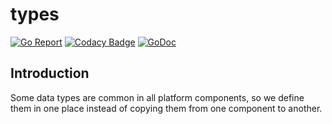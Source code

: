 # types
[![Go Report](https://goreportcard.com/badge/github.com/I1820/types?style=flat-square)](https://goreportcard.com/report/github.com/I1820/types)
[![Codacy Badge](https://img.shields.io/codacy/grade/7479c1d332d94b8fb12215a4bd52ea00.svg?style=flat-square)](https://www.codacy.com/project/i1820/types/dashboard)
[![GoDoc](https://img.shields.io/badge/godoc-reference-blue.svg?style=flat-square)](https://godoc.org/github.com/I1820/types)

## Introduction
Some data types are common in all platform components, so we define them in one place instead of copying them from one component to another.
